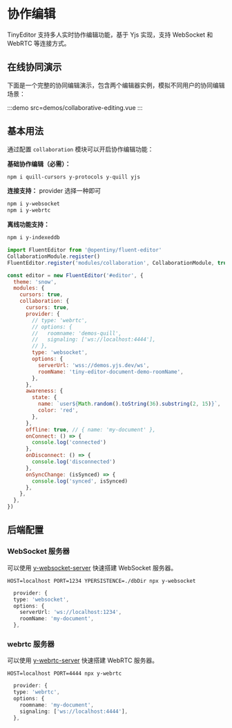# 协作编辑

TinyEditor 支持多人实时协作编辑功能，基于 Yjs 实现，支持 WebSocket 和 WebRTC 等连接方式。

## 在线协同演示

下面是一个完整的协同编辑演示，包含两个编辑器实例，模拟不同用户的协同编辑场景：

:::demo src=demos/collaborative-editing.vue
:::

## 基本用法

通过配置 `collaboration` 模块可以开启协作编辑功能：

**基础协作编辑（必需）：**

```bash
npm i quill-cursors y-protocols y-quill yjs
```

**连接支持：** provider 选择一种即可

```bash
npm i y-websocket
npm i y-webrtc
```

**离线功能支持：**

```bash
npm i y-indexeddb
```

```javascript
import FluentEditor from '@opentiny/fluent-editor'
CollaborationModule.register()
FluentEditor.register('modules/collaboration', CollaborationModule, true)

const editor = new FluentEditor('#editor', {
  theme: 'snow',
  modules: {
    cursors: true,
    collaboration: {
      cursors: true,
      provider: {
        // type: 'webrtc',
        // options: {
        //   roomname: 'demos-quill',
        //   signaling: ['ws://localhost:4444'],
        // },
        type: 'websocket',
        options: {
          serverUrl: 'wss://demos.yjs.dev/ws',
          roomName: 'tiny-editor-document-demo-roomName',
        },
      },
      awareness: {
        state: {
          name: `user${Math.random().toString(36).substring(2, 15)}`,
          color: 'red',
        },
      },
      offline: true, // { name: 'my-document' },
      onConnect: () => {
        console.log('connected')
      },
      onDisconnect: () => {
        console.log('disconnected')
      },
      onSyncChange: (isSynced) => {
        console.log('synced', isSynced)
      },
    },
  },
})
```

## 后端配置

### WebSocket 服务器

可以使用 [y-websocket-server](https://github.com/yjs/y-websocket-server/) 快速搭建 WebSocket 服务器。
```shell
HOST=localhost PORT=1234 YPERSISTENCE=./dbDir npx y-websocket
```
```ts
  provider: {
  type: 'websocket',
  options: {
    serverUrl: 'ws://localhost:1234',
    roomName: 'my-document',
  },
```

### webrtc 服务器

可以使用 [y-webrtc-server](https://github.com/yjs/y-webrtc-server/) 快速搭建 WebRTC 服务器。
```shell
HOST=localhost PORT=4444 npx y-webrtc
```
```ts
  provider: {
  type: 'webrtc',
  options: {
    roomname: 'my-document',
    signaling: ['ws://localhost:4444'],
  },
```

